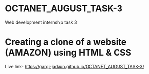 # OCTANET_AUGUST_TASK-3

Web development internship task 3

# Creating a clone of a website (AMAZON) using HTML & CSS
Live link- https://gargi-jadaun.github.io/OCTANET_AUGUST_TASK-3/
